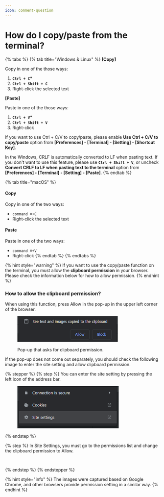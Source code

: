 ```yaml
---
icon: comment-question
---
```


# How do I copy/paste from the terminal?

{% tabs %}
{% tab title="Windows & Linux" %}
**\[Copy]**

Copy in one of the those ways:

1. **`Ctrl + C`\***
2. **`Ctrl + Shift + C`**
3. Right-click the selected text

**\[Paste]**

Paste in one of the those ways:

1. **`Ctrl + V`\***
2. **`Ctrl + Shift + V`**
3. Right-click

If you want to use Ctrl + C/V to copy/paste, please enable **Use Ctrl + C/V to copy/paste** option from **\[Preferences] - \[Terminal] - \[Setting] - \[Shortcut Key]**.

In the Windows, CRLF is automatically converted to LF when pasting text. If you don't want to use this feature, please use **`Ctrl + Shift + V`**, or uncheck **Convert CRLF to LF when pasting text to the terminal** option from **\[Preferences] - \[Terminal] - \[Setting] - \[Paste]**.
{% endtab %}

{% tab title="macOS" %}
#### **Copy**

Copy in one of the two ways:

* <kbd>`command ⌘`</kbd>`+`<kbd>`C`</kbd>
* Right-click the selected text

#### **Paste**

Paste in one of the two ways:

* <kbd>`command ⌘`</kbd>`+`<kbd>`V`</kbd>
* Right-click
{% endtab %}
{% endtabs %}

{% hint style="warning" %}
If you want to use the copy/paste function on the terminal, you must allow the **clipboard permission** in your browser. Please check the information below for how to allow permission.
{% endhint %}

### How to allow the clipboard permission? <a href="#how-to-allow-the-clipboard-permission" id="how-to-allow-the-clipboard-permission"></a>

When using this function, press Allow in the pop-up in the upper left corner of the browser.

<figure><img src="../../.gitbook/assets/Mask group.png" alt=""><figcaption><p>Pop-up that asks for clipboard permission.</p></figcaption></figure>

If the pop-up does not come out separately, you should check the following image to enter the site setting and allow clipboard permission.



{% stepper %}
{% step %}
You can enter the site setting by pressing the left icon of the address bar.

<figure><img src="../../.gitbook/assets/Mask group (1).png" alt=""><figcaption></figcaption></figure>
{% endstep %}

{% step %}
In Site Settings, you must go to the permissions list and change the clipboard permission to Allow.

<figure><img src="https://help.goorm.io/~gitbook/image?url=https%3A%2F%2F2181851870-files.gitbook.io%2F%7E%2Ffiles%2Fv0%2Fb%2Fgitbook-x-prod.appspot.com%2Fo%2Fspaces%252F-Lq-Q9LciN1X9EABxGkt%252Fuploads%252FdASuJCgipkzFyv0NIyiv%252Fimage.png%3Falt%3Dmedia%26token%3D19c806e2-2d44-43de-919a-63315e704512&#x26;width=768&#x26;dpr=4&#x26;quality=100&#x26;sign=25dc619c&#x26;sv=2" alt=""><figcaption></figcaption></figure>
{% endstep %}
{% endstepper %}

{% hint style="info" %}
The images were captured based on Google Chrome, and other browsers provide permission setting in a similar way.
{% endhint %}
